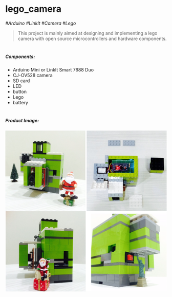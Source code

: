 # lego_camera
*#Arduino* *#LinkIt* *#Camera* *#Lego*
> This project is mainly aimed at designing and implementing a lego camera 
> with open source microcontrollers and hardware components.
# 
##### Components:
* Arduino Mini or LinkIt Smart 7688 Duo
* CJ-OV528 camera
* SD card
* LED
* button
* Lego
* battery
# 
##### Product Image:
![Product](https://github.com/softicmaker0116/multimedia/blob/master/logo_camera-13-Product-combine_4.jpg "Product")